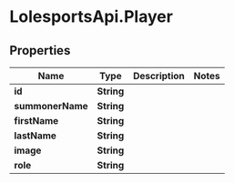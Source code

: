 # LolesportsApi.Player

## Properties
Name | Type | Description | Notes
------------ | ------------- | ------------- | -------------
**id** | **String** |  | 
**summonerName** | **String** |  | 
**firstName** | **String** |  | 
**lastName** | **String** |  | 
**image** | **String** |  | 
**role** | **String** |  | 
